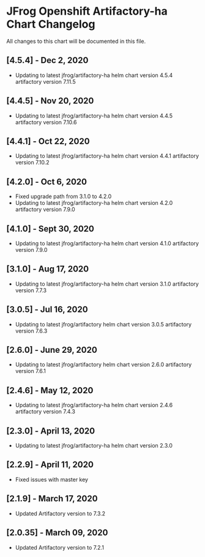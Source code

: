 # JFrog  Openshift Artifactory-ha Chart Changelog
All changes to this chart will be documented in this file.

## [4.5.4] - Dec 2, 2020
* Updating to latest jfrog/artifactory-ha helm chart version 4.5.4 artifactory version 7.11.5

## [4.4.5] - Nov 20, 2020
* Updating to latest jfrog/artifactory-ha helm chart version 4.4.5 artifactory version 7.10.6

## [4.4.1] - Oct 22, 2020
* Updating to latest jfrog/artifactory-ha helm chart version 4.4.1 artifactory version 7.10.2

## [4.2.0] - Oct 6, 2020
* Fixed upgrade path from 3.1.0 to 4.2.0
* Updating to latest jfrog/artifactory-ha helm chart version 4.2.0 artifactory version 7.9.0

## [4.1.0] - Sept 30, 2020
* Updating to latest jfrog/artifactory-ha helm chart version 4.1.0 artifactory version 7.9.0

## [3.1.0] - Aug 17, 2020
* Updating to latest jfrog/artifactory-ha helm chart version 3.1.0 artifactory version 7.7.3

## [3.0.5] - Jul 16, 2020
* Updating to latest jfrog/artifactory helm chart version 3.0.5 artifactory version 7.6.3

## [2.6.0] - June 29, 2020
* Updating to latest jfrog/artifactory helm chart version 2.6.0 artifactory version 7.6.1

## [2.4.6] - May 12, 2020
* Updating to latest jfrog/artifactory-ha helm chart version 2.4.6 artifactory version 7.4.3

## [2.3.0] - April 13, 2020
* Updating to latest jfrog/artifactory-ha helm chart version 2.3.0

## [2.2.9] - April 11, 2020
* Fixed issues with master key

## [2.1.9] - March 17, 2020
* Updated Artifactory version to 7.3.2

## [2.0.35] - March 09, 2020
* Updated Artifactory version to 7.2.1
